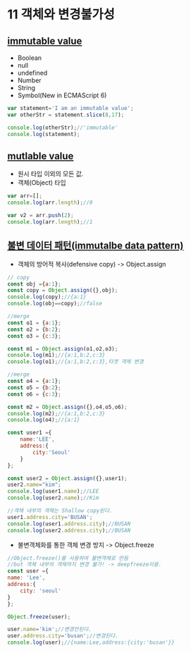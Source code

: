 # 11 객체와 변경불가성

## <u>immutable value</u>
- Boolean
- null
- undefined
- Number
- String
- Symbol(New in ECMAScript 6)
        
```javascript
var statement='I am an immutable value';
var otherStr = statement.slice(8,17);

console.log(otherStr);//'immutable'
console.log(statement);
```
## <u>mutlable value</u>
- 원시 타입 이외의 모든 값.
- 객체(Object) 타입
```javascript
var arr=[];
console.log(arr.length);//0

var v2 = arr.push(2);
console.log(arr.length);//1
```

## <u> 불변 데이터 패턴(immutalbe data pattern)</u>
- 객체의 방어적 복사(defensive copy) -> Object.assign

```javascript
// copy
const obj ={a:1};
const copy = Object.assign({},obj);
console.log(copy);//{a:1}
console.log(obj==copy);//false

//merge
const o1 = {a:1};
const o2 = {b:2};
const o3 = {c:3};

const m1 = Object.assign(o1,o2,o3);
console.log(m1);//{a:1,b:2,c:3}
console.log(o1);//{a:1,b:2,c:3},타겟 객체 변경

//merge
const o4 = {a:1};
const o5 = {b:2};
const o6 = {c:3};

const m2 = Object.assign({},o4,o5,o6);
console.log(m2);//{a:1,b:2,c:3}
console.log(o4);//{a:1}
```

```javascript
const user1 ={
    name:'LEE',
    address:{
        city:'Seoul'
    }
};

const user2 = Object.assign({},user1);
user2.name="kim";
console.log(user1.name);//LEE
console.log(user2.name);//Kim

//객체 내부의 객체는 Shallow copy된다.
user1.address.city='BUSAN';
console.log(user1.address.city);//BUSAN
console.log(user2.address.city);//BUSAN
```

- 불변객체화를 통한 객체 변경 방지 -> Object.freeze
``` javascript
//Object.freeze()를 사용하여 불변객체로 만듬
//but 객체 내부의 객체까지 변경 불가! -> deepfreeze이용.
const user ={
name: 'Lee',
address:{
    city: 'seoul'
}
};

Object.freeze(user);

user.name='kim';//변경안된다.
user.address.city='busan';//변경된다.
console.log(user);//{name:Lee,address:{city:'busan'}}
```